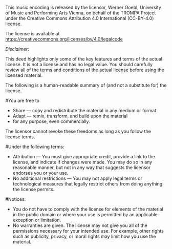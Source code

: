 This music encoding is released by the licensor, Werner Goebl, University of Music and Performing Arts Vienna, on behalf of the TROMPA Project under the Creative Commons Attribution 4.0 International (CC-BY-4.0) license.

The license is available at https://creativecommons.org/licenses/by/4.0/legalcode

_Disclaimer_:

This deed highlights only some of the key features and terms of the actual license. It is not a license and has no legal value. You should carefully review all of the terms and conditions of the actual license before using the licensed material.

The following is a human-readable summary of (and not a substitute for) the license. 

#You are free to
  *  Share — copy and redistribute the material in any medium or format
  *  Adapt — remix, transform, and build upon the material
  *  for any purpose, even commercially.

The licensor cannot revoke these freedoms as long as you follow the license terms.

#Under the following terms:
  * Attribution — You must give appropriate credit, provide a link to the license, and indicate if changes were made. You may do so in any reasonable manner, but not in any way that suggests the licensor endorses you or your use.
  * No additional restrictions — You may not apply legal terms or technological measures that legally restrict others from doing anything the license permits.

#Notices:
  * You do not have to comply with the license for elements of the material in the public domain or where your use is permitted by an applicable exception or limitation.
  * No warranties are given. The license may not give you all of the permissions necessary for your intended use. For example, other rights such as publicity, privacy, or moral rights may limit how you use the material.

